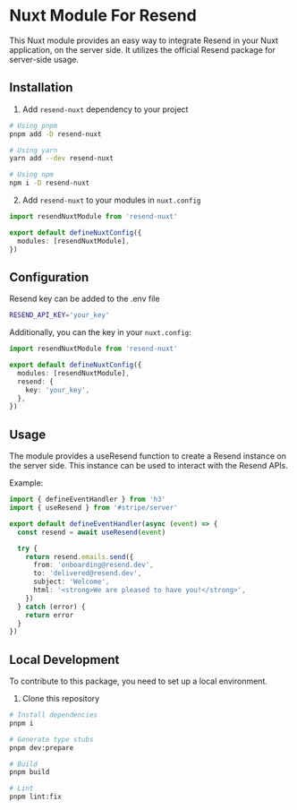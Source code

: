 # Nuxt Module For Resend

This Nuxt module provides an easy way to integrate Resend in your Nuxt application, on the server side. It utilizes the official Resend package for server-side usage.

## Installation

1. Add `resend-nuxt` dependency to your project

```bash
# Using pnpm
pnpm add -D resend-nuxt

# Using yarn
yarn add --dev resend-nuxt

# Using npm
npm i -D resend-nuxt
```

2. Add `resend-nuxt` to your modules in `nuxt.config`

```ts
import resendNuxtModule from 'resend-nuxt'

export default defineNuxtConfig({
  modules: [resendNuxtModule],
})
```

## Configuration

Resend key can be added to the .env file

```bash
RESEND_API_KEY='your_key'
```

Additionally, you can the key in your `nuxt.config`:

```ts
import resendNuxtModule from 'resend-nuxt'

export default defineNuxtConfig({
  modules: [resendNuxtModule],
  resend: {
    key: 'your_key',
  },
})
```

## Usage

The module provides a useResend function to create a Resend instance on the server side. This instance can be used to interact with the Resend APIs.

Example:

```ts
import { defineEventHandler } from 'h3'
import { useResend } from '#stripe/server'

export default defineEventHandler(async (event) => {
  const resend = await useResend(event)

  try {
    return resend.emails.send({
      from: 'onboarding@resend.dev',
      to: 'delivered@resend.dev',
      subject: 'Welcome',
      html: '<strong>We are pleased to have you!</strong>',
    })
  } catch (error) {
    return error
  }
})
```

## Local Development

To contribute to this package, you need to set up a local environment.

1. Clone this repository

```bash
# Install dependencies
pnpm i

# Generate type stubs
pnpm dev:prepare

# Build
pnpm build

# Lint
pnpm lint:fix
```
